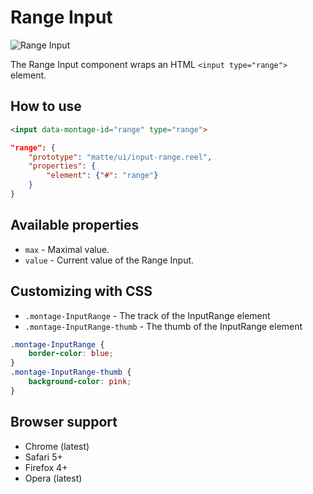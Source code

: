 # Range Input

![Range Input](https://raw.github.com/montagejs/montage-lab/master/skeleton/mobile/components/input-range.reel/screenshot.png)

The Range Input component wraps an HTML `<input type="range">` element.

## How to use

```html
<input data-montage-id="range" type="range">
```

```json
"range": {
    "prototype": "matte/ui/input-range.reel",
    "properties": {
        "element": {"#": "range"}
    }
}
```


## Available properties

* `max` - Maximal value.
* `value` - Current value of the Range Input.



## Customizing with CSS

* `.montage-InputRange` - The track of the InputRange element
* `.montage-InputRange-thumb` - The thumb of the InputRange element

```css
.montage-InputRange {
    border-color: blue;
}
.montage-InputRange-thumb {
    background-color: pink;
}
```



## Browser support

* Chrome (latest)
* Safari 5+
* Firefox 4+
* Opera (latest)
